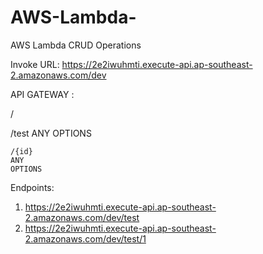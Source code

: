 # AWS-Lambda-


AWS Lambda CRUD Operations 


Invoke URL: https://2e2iwuhmti.execute-api.ap-southeast-2.amazonaws.com/dev


API GATEWAY : 


/

  /test
  ANY
  OPTIONS

    /{id}
    ANY
    OPTIONS


Endpoints: 


1. https://2e2iwuhmti.execute-api.ap-southeast-2.amazonaws.com/dev/test
2. https://2e2iwuhmti.execute-api.ap-southeast-2.amazonaws.com/dev/test/1

